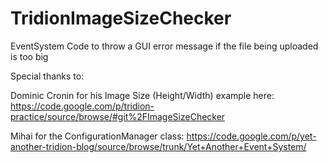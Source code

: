 TridionImageSizeChecker
=======================

EventSystem Code to throw a GUI error message if the file being uploaded is too big

Special thanks to:

 Dominic Cronin for his Image Size (Height/Width) example here:  https://code.google.com/p/tridion-practice/source/browse/#git%2FImageSizeChecker

 Mihai for the ConfigurationManager class:  https://code.google.com/p/yet-another-tridion-blog/source/browse/trunk/Yet+Another+Event+System/

  
